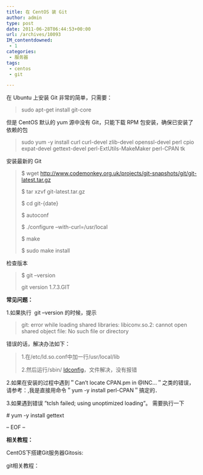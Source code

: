 ```yaml
---
title: 在 CentOS 装 Git
author: admin
type: post
date: 2011-06-28T06:44:53+00:00
url: /archives/10093
IM_contentdowned:
 - 1
categories:
 - 服务器
tags:
 - centos
 - git

---
```

在 Ubuntu 上安装 Git 非常的简单，只需要：

> sudo apt-get install git-core

但是 CentOS 默认的 yum 源中没有 Git，只能下载 RPM 包安装，确保已安装了依赖的包

> sudo yum -y install curl curl-devel zlib-devel openssl-devel perl cpio expat-devel gettext-devel perl-ExtUtils-MakeMaker perl-CPAN tk

安装最新的 Git

> $ wget http://www.codemonkey.org.uk/projects/git-snapshots/git/git-latest.tar.gz
>
> $ tar xzvf git-latest.tar.gz
>
> $ cd git-{date}
>
> $ autoconf
>
> $ ./configure –with-curl=/usr/local
>
> $ make
>
> $ sudo make install

检查版本

> $ git –version
>
> git version 1.7.3.GIT

**常见问题：**

1.如果执行  git –version 的时候，提示

> git: error while loading shared libraries: libiconv.so.2: cannot open shared object file: No such file or directory

错误的话，解决办法如下：

> 1.在/etc/ld.so.conf中加一行/usr/local/lib
>
> 2.然后运行/sbin/ [ldconfig](http://blog.haohtml.com/tag/ldconfig)，文件解决，没有报错

2.如果在安装的过程中遇到＂Can’t locate CPAN.pm in @INC…＂之类的错误，请参考：,我是直接用命令＂yum -y install perl-CPAN＂搞定的．

3.如果遇到错误 ”tclsh failed; using unoptimized loading”。 需要执行一下

# yum -y install gettext

– EOF –

**相关教程：**

CentOS下搭建Git服务器Gitosis:

git相关教程：